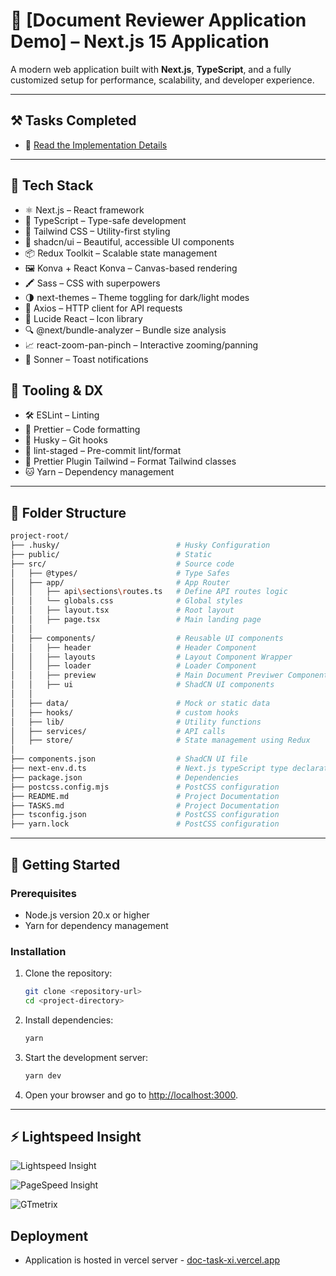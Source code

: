 # 🚀 [Document Reviewer Application Demo] – Next.js 15 Application

A modern web application built with **Next.js**, **TypeScript**, and a fully customized setup for performance, scalability, and developer experience.

---

## ⚒️ Tasks Completed

- 📘 [Read the Implementation Details](./TASKS.md)

---

## 🧩 Tech Stack

- ⚛️ Next.js – React framework
- 🧠 TypeScript – Type-safe development
- 🎨 Tailwind CSS – Utility-first styling
- 🧱 shadcn/ui – Beautiful, accessible UI components
- 📦 Redux Toolkit – Scalable state management
- 🖼️ Konva + React Konva – Canvas-based rendering
- 🖍️ Sass – CSS with superpowers
- 🌗 next-themes – Theme toggling for dark/light modes
- 📡 Axios – HTTP client for API requests
- 🧠 Lucide React – Icon library
- 🔍 @next/bundle-analyzer – Bundle size analysis
- 📈 react-zoom-pan-pinch – Interactive zooming/panning
- 🍩 Sonner – Toast notifications

## 🧪 Tooling & DX

- 🛠️ ESLint – Linting
- 🧼 Prettier – Code formatting
- 🧪 Husky – Git hooks
- 🧼 lint-staged – Pre-commit lint/format
- 🧵 Prettier Plugin Tailwind – Format Tailwind classes
- 🐱 Yarn – Dependency management

---

## 📁 Folder Structure

```bash
project-root/
├── .husky/                          # Husky Configuration
├── public/                          # Static
├── src/                             # Source code
│   ├── @types/                      # Type Safes
│   ├── app/                         # App Router
│   │   ├── api\sections\routes.ts   # Define API routes logic
│   │   └── globals.css              # Global styles
│   │   ├── layout.tsx               # Root layout
│   │   ├── page.tsx                 # Main landing page
│   │
│   ├── components/                  # Reusable UI components
│   │   ├── header                   # Header Component
│   │   ├── layouts                  # Layout Component Wrapper
│   │   ├── loader                   # Loader Component
│   │   ├── preview                  # Main Document Previwer Components
│   │   ├── ui                       # ShadCN UI components
│   │
│   ├── data/                        # Mock or static data
│   ├── hooks/                       # custom hooks
│   ├── lib/                         # Utility functions
│   ├── services/                    # API calls
│   ├── store/                       # State management using Redux
│
├── components.json                  # ShadCN UI file
├── next-env.d.ts                    # Next.js typeScript type declarations
├── package.json                     # Dependencies
├── postcss.config.mjs               # PostCSS configuration
├── README.md                        # Project Documentation
├── TASKS.md                         # Project Documentation
├── tsconfig.json                    # PostCSS configuration
├── yarn.lock                        # PostCSS configuration
```

---

## 🚀 Getting Started

### Prerequisites

- Node.js version 20.x or higher
- Yarn for dependency management

### Installation

1. Clone the repository:

    ```bash
    git clone <repository-url>
    cd <project-directory>
    ```

2. Install dependencies:

    ```bash
    yarn
    ```

3. Start the development server:

    ```bash
    yarn dev
    ```

4. Open your browser and go to [http://localhost:3000](http://localhost:3000).

---

## ⚡ Lightspeed Insight

![Lightspeed Insight](./public/images/lightspeed.webp)

![PageSpeed Insight](./public/images/pagespeed.webp)

![GTmetrix](./public/images/gtmetrix.webp)

## Deployment

- Application is hosted in vercel server - [doc-task-xi.vercel.app](doc-task-xi.vercel.app)
